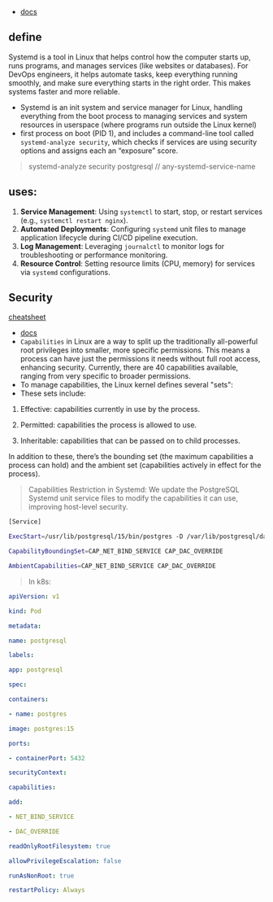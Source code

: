 - [docs](https://systemd.io/)

## define
Systemd is a tool in Linux that helps control how the computer starts up, runs programs, and manages services (like websites or databases). For DevOps engineers, it helps automate tasks, keep everything running smoothly, and make sure everything starts in the right order. This makes systems faster and more reliable.
- Systemd is an init system and service manager for Linux, handling everything from the boot process to managing services and system resources in userspace (where programs run outside the Linux kernel)
-  first process on boot (PID 1), and includes a command-line tool called `systemd-analyze security`, which checks if services are using security options and assigns each an “exposure” score.
> systemd-analyze security postgresql // any-systemd-service-name
## uses:
1. **Service Management**: Using `systemctl` to start, stop, or restart services (e.g., `systemctl restart nginx`).
2. **Automated Deployments**: Configuring `systemd` unit files to manage application lifecycle during CI/CD pipeline execution.
3. **Log Management**: Leveraging `journalctl` to monitor logs for troubleshooting or performance monitoring.
4. **Resource Control**: Setting resource limits (CPU, memory) for services via `systemd` configurations.

## Security 
[cheatsheet](https://gist.github.com/ageis/f5595e59b1cddb1513d1b425a323db04)
- [docs](https://www.freedesktop.org/software/systemd/man/latest/systemd.exec.html)
- `Capabilities` in Linux are a way to split up the traditionally all-powerful root privileges into smaller, more specific permissions.
This means a process can have just the permissions it needs without full root access, enhancing security.
Currently, there are 40 capabilities available, ranging from very specific to broader permissions.
- To manage capabilities, the Linux kernel defines several "sets":
- These sets include:

1. Effective: capabilities currently in use by the process.

2. Permitted: capabilities the process is allowed to use.

3. Inheritable: capabilities that can be passed on to child processes.

In addition to these, there’s the bounding set (the maximum capabilities a process can hold) and the ambient set (capabilities actively in effect for the process).
> Capabilities Restriction in Systemd: We update the PostgreSQL Systemd unit service files to modify the capabilities it can use, improving host-level security.
```sh
[Service]

ExecStart=/usr/lib/postgresql/15/bin/postgres -D /var/lib/postgresql/data

CapabilityBoundingSet=CAP_NET_BIND_SERVICE CAP_DAC_OVERRIDE

AmbientCapabilities=CAP_NET_BIND_SERVICE CAP_DAC_OVERRIDE
```
> In k8s:
```yml
apiVersion: v1

kind: Pod

metadata:

name: postgresql

labels:

app: postgresql

spec:

containers:

- name: postgres

image: postgres:15

ports:

- containerPort: 5432

securityContext:

capabilities:

add:

- NET_BIND_SERVICE

- DAC_OVERRIDE

readOnlyRootFilesystem: true

allowPrivilegeEscalation: false

runAsNonRoot: true

restartPolicy: Always
```
